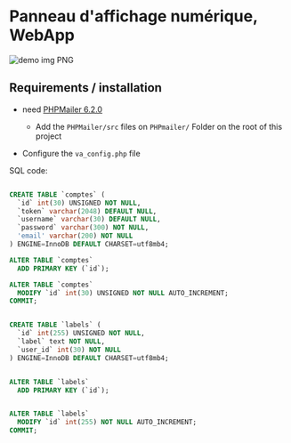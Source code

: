 # Panneau d'affichage numérique, WebApp

![demo img PNG](./demo/demo2.png)


## Requirements / installation

- need [ PHPMailer 6.2.0 ](https://github.com/PHPMailer/PHPMailer/releases/tag/v6.2.0)
  - Add the `PHPMailer/src` files on `PHPmailer/` Folder on the root of this project

- Configure the `va_config.php` file

SQL code:
```SQL

CREATE TABLE `comptes` (
  `id` int(30) UNSIGNED NOT NULL,
  `token` varchar(2048) DEFAULT NULL,
  `username` varchar(30) DEFAULT NULL,
  `password` varchar(300) NOT NULL,
  'email' varchar(200) NOT NULL
) ENGINE=InnoDB DEFAULT CHARSET=utf8mb4;

ALTER TABLE `comptes`
  ADD PRIMARY KEY (`id`);

ALTER TABLE `comptes`
  MODIFY `id` int(30) UNSIGNED NOT NULL AUTO_INCREMENT;
COMMIT;


CREATE TABLE `labels` (
  `id` int(255) UNSIGNED NOT NULL,
  `label` text NOT NULL,
  `user_id` int(30) NOT NULL
) ENGINE=InnoDB DEFAULT CHARSET=utf8mb4;


ALTER TABLE `labels`
  ADD PRIMARY KEY (`id`);


ALTER TABLE `labels`
  MODIFY `id` int(255) NOT NULL AUTO_INCREMENT;
COMMIT;

```
